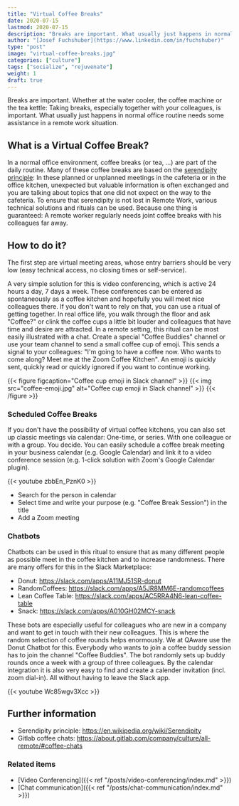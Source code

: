 ```yaml
---
title: "Virtual Coffee Breaks"
date: 2020-07-15
lastmod: 2020-07-15
description: "Breaks are important. What usually just happens in normal office routine needs some assistance in a remote work situation."
author: "[Josef Fuchshuber](https://www.linkedin.com/in/fuchshuber)"
type: "post"
image: "virtual-coffee-breaks.jpg"
categories: ["culture"]
tags: ["socialize", "rejuvenate"]
weight: 1
draft: true
---
```


Breaks are important. Whether at the water cooler, the coffee machine or the tea kettle: Taking breaks, especially together with your colleagues, is important. What usually just happens in normal office routine needs some assistance in a remote work situation.

<!--more-->

## What is a Virtual Coffee Break?

In a normal office environment, coffee breaks (or tea, ...) are part of the daily routine. Many of these coffee breaks are based on the [serendipity principle](https://en.wikipedia.org/wiki/Serendipity): In these planned or unplanned meetings in the cafeteria or in the office kitchen, unexpected but valuable information is often exchanged and you are talking about topics that one did not expect on the way to the cafeteria. To ensure that serendipity is not lost in Remote Work, various technical solutions and rituals can be used. Because one thing is guaranteed: A remote worker regularly needs joint coffee breaks with his colleagues far away.

## How to do it?

The first step are virtual meeting areas, whose entry barriers should be very low (easy technical access, no closing times or self-service).

A very simple solution for this is video conferencing, which is active 24 hours a day, 7 days a week. These conferences can be entered as spontaneously as a coffee kitchen and hopefully you will meet nice colleagues there. If you don't want to rely on that, you can use a ritual of getting together. In real office life, you walk through the floor and ask "Coffee?" or clink the coffee cups a little bit louder and colleagues that have time and desire are attracted. In a remote setting, this ritual can be most easily illustrated with a chat. Create a special "Coffee Buddies" channel or use your team channel to send a small coffee cup of emoji. This sends a signal to your colleagues: "I'm going to have a coffee now. Who wants to come along? Meet me at the Zoom Coffee Kitchen". An emoji is quickly sent, quickly read or quickly ignored if you want to continue working.

{{< figure figcaption="Coffee cup emoji in Slack channel" >}}
  {{< img src="coffee-emoji.jpg" alt="Coffee cup emoji in Slack channel" >}}
{{< /figure >}}

### Scheduled Coffee Breaks

If you don't have the possibility of virtual coffee kitchens, you can also set up classic meetings via calendar: One-time, or series. With one colleague or with a group. You decide. You can easily schedule a coffee break meeting in your business calendar (e.g. Google Calendar) and link it to a video conference session (e.g. 1-click solution with Zoom's Google Calendar plugin).

{{< youtube zbbEn_PznK0 >}}

* Search for the person in calendar
* Select time and write your purpose (e.g. "Coffee Break Session") in the title
* Add a Zoom meeting

### Chatbots

Chatbots can be used in this ritual to ensure that as many different people as possible meet in the coffee kitchen and to increase randomness. There are many offers for this in the Slack Marketplace:

* Donut: https://slack.com/apps/A11MJ51SR-donut
* RandomCoffees: https://slack.com/apps/A5JR8MM6E-randomcoffees
* Lean Coffee Table: https://slack.com/apps/AC5RRA4N6-lean-coffee-table
* Snack: https://slack.com/apps/A010GH02MCY-snack

These bots are especially useful for colleagues who are new in a company and want to get in touch with their new colleagues. This is where the random selection of coffee rounds helps enormously. We at QAware use the Donut Chatbot for this. Everybody who wants to join a coffee buddy session has to join the channel "Coffee Buddies". The bot randomly sets up buddy rounds once a week with a group of three colleagues. By the calendar integration it is also very easy to find and create a calender invitation (incl. zoom dial-in). All without having to leave the Slack app.

{{< youtube Wc85wgv3Xcc >}}

## Further information

* Serendipity principle: https://en.wikipedia.org/wiki/Serendipity
* Gitlab coffee chats: https://about.gitlab.com/company/culture/all-remote/#coffee-chats

### Related items

* [Video Conferencing]({{< ref "/posts/video-conferencing/index.md" >}})
* [Chat communication]({{< ref "/posts/chat-communication/index.md" >}})
